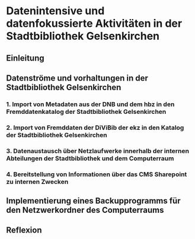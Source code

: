 # Datenintensive und datenfokussierte Aktivitäten in der Stadtbibliothek Gelsenkirchen

## Einleitung

## Datenströme und vorhaltungen in der Stadtbibliothek Gelsenkirchen

  ### 1. Import von Metadaten aus der DNB und dem hbz in den Fremddatenkatalog der Stadtbibliothek Gelsenkirchen
  ### 2. Import von Fremddaten der DiViBib der ekz in den Katalog der Stadtbibliothek Gelsenkirchen 
  ### 3. Datenaustausch über Netzlaufwerke innerhalb der internen Abteilungen der Stadtbibliothek und dem Computerraum
  ### 4. Bereitstellung von Informationen über das CMS Sharepoint zu internen Zwecken
 
## Implementierung eines Backupprogramms für den Netzwerkordner des Computerraums

## Reflexion


